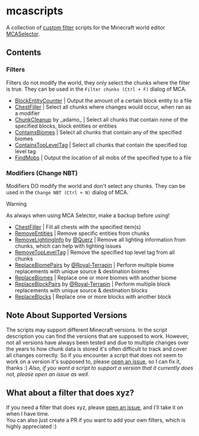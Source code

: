 # mcascripts

A collection of [custom filter](https://github.com/Querz/mcaselector/wiki/Custom-Filter-Tutorial) scripts for the
Minecraft world editor [MCASelector](https://github.com/Querz/mcaselector).

## Contents

### Filters

Filters do not modify the world, they only select the chunks where the filter is true.
They can be used in the `Filter chunks (Ctrl + F)` dialog of MCA.

- [BlockEntityCounter](./filters/BlockEntityCounter.groovy) | Output the amount of a certain block entity to a file
- [ChestFiller](./modifiers/ChestFiller.groovy) | Select all chunks where changes would occur, when ran as a modifier
- [ChunkCleanup](./filters/ChunkCleanup.groovy) by \_adamo_ |
  Select all chunks that contain none of the specified blocks, block entities or entities
- [ContainsBiomes](./filters/ContainsBiomes.groovy) | Select all chunks that contain any of the specified biomes
- [ContainsTopLevelTag](./filters/ContainsTopLevelTag.groovy) |
  Select all chunks that contain the specified top level tag
- [FindMobs](./filters/FindMobs.groovy) | Output the location of all mobs of the specified type to a file

### Modifiers (Change NBT)

Modifiers DO modify the world and don't select any chunks.
They can be used in the `Change NBT (Ctrl + N)` dialog of MCA.
> [!WARNING]  
> As always when using MCA Selector, make a backup before using!

- [ChestFiller](./modifiers/ChestFiller.groovy) | Fill all chests with the specified item(s)
- [RemoveEntities](./modifiers/RemoveEntities.groovy) | Remove specific entities from chunks
- [RemoveLightingInfo](./modifiers/RemoveLightingInfo.groovy) by [@Querz](https://github.com/querz) |
  Remove all lighting information from chunks, which can help with lighting issues
- [RemoveTopLevelTag](./modifiers/RemoveTopLevelTag.groovy) |
  Remove the specified top level tag from all chunks
- [ReplaceBiomePairs](./modifiers/ReplaceBiomePairs.groovy) by [@Royal-Terrapin](https://github.com/Royal-Terrapin) |
  Perform multiple biome replacements with unique source & destination biomes
- [ReplaceBiomes](./modifiers/ReplaceBiomes.groovy) | Replace one or more biomes with another biome
- [ReplaceBlockPairs](./modifiers/ReplaceBlockPairs.groovy) by [@Royal-Terrapin](https://github.com/Royal-Terrapin) |
  Perform multiple block replacements with unique source & destination blocks
- [ReplaceBlocks](./modifiers/ReplaceBlocks.groovy) | Replace one or more blocks with another block

## Note About Supported Versions

The scripts may support different Minecraft versions. In the script description you can find the versions that are
supposed to work. However, not all versions have always been tested and due to multiple changes over the years to how
chunk data is stored it's often difficult to track and cover all changes correctly. So if you encounter a script that
does not seem to work on a version it's supposed to,
please [open an issue](https://github.com/arvitus/mcascripts/issues), so I can fix it, thanks :)
*Also, if you want a script to support a version that it currently does not, please open an issue as well.*

## What about a filter that does xyz?

If you need a filter that does xyz, please [open an issue](https://github.com/arvitus/mcascripts/issues), and I'll take
it on when I have time.  
You can also just create a PR if you want to add your own filters, which is highly appreciated :)

